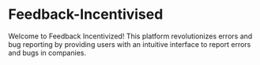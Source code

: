 # Feedback-Incentivised

Welcome to Feedback Incentivized! This platform revolutionizes errors and bug reporting by providing users with an intuitive interface to report errors and bugs in companies.

